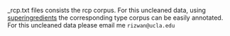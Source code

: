 _rcp.txt files consists the rcp corpus. 
For this uncleaned data, using [superingredients](https://github.com/rizwan09/awd-lstm-lm/tree/master/superingredients) the corresponding type corpus can be easily annotated.
For this uncleaned data please email me ```rizwan@ucla.edu```
